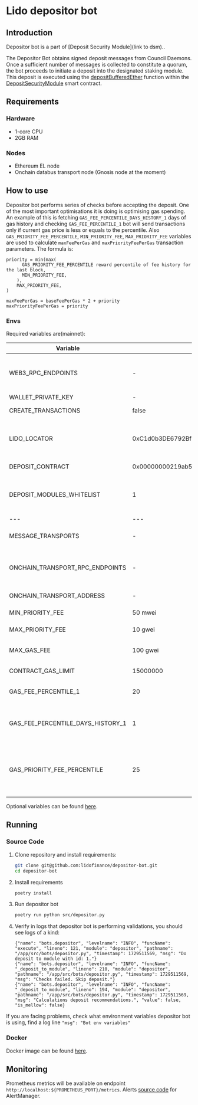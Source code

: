 # Lido depositor bot

## Introduction

Depositor bot is a part of [Deposit Security Module](link to dsm)..

The Depositor Bot obtains signed deposit messages from Council Daemons. Once a sufficient number of messages is
collected to constitute a quorum, the bot proceeds to initiate a deposit into the designated staking module. This
deposit is executed using
the [depositBufferedEther](https://docs.lido.fi/contracts/deposit-security-module#depositbufferedether) function within
the [DepositSecurityModule](https://docs.lido.fi/contracts/deposit-security-module) smart contract.

## Requirements

### Hardware

- 1-core CPU
- 2GB RAM

### Nodes

- Ethereum EL node
- Onchain databus transport node (Gnosis node at the moment)

## How to use

Depositor bot performs series of checks before accepting the deposit. One of the most important optimisations it is
doing is optimising gas spending. An example of this is fetching `GAS_FEE_PERCENTILE_DAYS_HISTORY_1` days of gas history
and checking `GAS_FEE_PERCENTILE_1` bot will send transactions only if current gas price is less or equals to the
percentile. Also `GAS_PRIORITY_FEE_PERCENTILE`, `MIN_PRIORITY_FEE`, `MAX_PRIORITY_FEE` variables are used to calculate
`maxFeePerGas` and `maxPriorityFeePerGas` transaction parameters. The formula is:

```
priority = min(max(
      GAS_PRIORITY_FEE_PERCENTILE reward percentile of fee history for the last block,
      MIN_PRIORITY_FEE,
    ),
    MAX_PRIORITY_FEE,
)

maxFeePerGas = baseFeePerGas * 2 + priority
maxPriorityFeePerGas = priority
```

### Envs

Required variables are(mainnet):

| Variable                          | Default                                    | Description                                                                                                              |
|-----------------------------------|--------------------------------------------|--------------------------------------------------------------------------------------------------------------------------|
| WEB3_RPC_ENDPOINTS                | -                                          | List of rpc endpoints that will be used to send requests comma separated (`,`)                                           |
| WALLET_PRIVATE_KEY                | -                                          | Account private key                                                                                                      |
| CREATE_TRANSACTIONS               | false                                      | If true then tx will be send to blockchain                                                                               |
| LIDO_LOCATOR                      | 0xC1d0b3DE6792Bf6b4b37EccdcC24e45978Cfd2Eb | Lido Locator address. Mainnet by default. Other networks could be found [here](https://docs.lido.fi/deployed-contracts/) |
| DEPOSIT_CONTRACT                  | 0x00000000219ab540356cBB839Cbe05303d7705Fa | Ethereum deposit contract address                                                                                        |
| DEPOSIT_MODULES_WHITELIST         | 1                                          | List of staking module's ids in which the depositor bot will make deposits                                               |
| ---                               | ---	                                       | ---                                                                                                                      |
| MESSAGE_TRANSPORTS                | -                                          | Transports used in bot. Set: onchain_transport                                                                           |
| ONCHAIN_TRANSPORT_RPC_ENDPOINTS   | -                                          | List of rpc endpoints that will be used for reading data bus contract, comma separated (`,`).                            |
| ONCHAIN_TRANSPORT_ADDRESS         | -                                          | Data bus contract address.                                                                                               |
| MIN_PRIORITY_FEE                  | 50 mwei                                    | Min priority fee that will be used in tx                                                                                 |
| MAX_PRIORITY_FEE                  | 10 gwei                                    | Max priority fee that will be used in tx                                                                                 |
| MAX_GAS_FEE                       | 100 gwei                                   | Bot will wait for a lower price. Treshold for gas_fee                                                                    |
| CONTRACT_GAS_LIMIT                | 15000000                                   | Default transaction gas limit                                                                                            |
| GAS_FEE_PERCENTILE_1              | 20                                         | Percentile for first recommended fee calculation                                                                         |
| GAS_FEE_PERCENTILE_DAYS_HISTORY_1 | 1                                          | Percentile for first recommended calculates from N days of the fee history                                               |
| GAS_PRIORITY_FEE_PERCENTILE       | 25                                         | Priority transaction will be N percentile from priority fees in last block (min MIN_PRIORITY_FEE - max MAX_PRIORITY_FEE) |

Optional variables can be found [here](https://github.com/lidofinance/depositor-bot/blob/main/README.md).

## Running

### Source Code

1. Clone repository and install requirements:
    ```bash
    git clone git@github.com:lidofinance/depositor-bot.git
    cd depositor-bot
    ```
2. Install requirements
    ```bash
    poetry install
    ```
3. Run depositor bot
    ```bash
    poetry run python src/depositor.py
    ```
4. Verify in logs that depositor bot is performing validations, you should see logs of a kind:
    ```
    {"name": "bots.depositor", "levelname": "INFO", "funcName": "execute", "lineno": 121, "module": "depositor", "pathname": "/app/src/bots/depositor.py", "timestamp": 1729511569, "msg": "Do deposit to module with id: 1."}
    {"name": "bots.depositor", "levelname": "INFO", "funcName": "_deposit_to_module", "lineno": 210, "module": "depositor", "pathname": "/app/src/bots/depositor.py", "timestamp": 1729511569, "msg": "Checks failed. Skip deposit."}
    {"name": "bots.depositor", "levelname": "INFO", "funcName": "_deposit_to_module", "lineno": 194, "module": "depositor", "pathname": "/app/src/bots/depositor.py", "timestamp": 1729511569, "msg": "Calculations deposit recommendations.", "value": false, "is_mellow": false}
    ```

If you are facing problems, check what environment variables depositor bot is using, find a log
line `"msg": "Bot env variables"`

### Docker

Docker image can be found [here](https://docs.lido.fi/guides/tooling#depositor-bot).

## Monitoring

Prometheus metrics will be available on endpoint `http://localhost:${PROMETHEUS_PORT}/metrics`.
Alerts [source code](https://github.com/lidofinance/depositor-bot?tab=readme-ov-file#alerts) for AlertManager.
